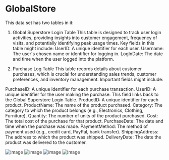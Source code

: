 # GlobalStore
This data set has two tables in it:

1. Global Superstore Login Table
This table is designed to track user login activities, providing insights into customer engagement, frequency of visits, and potentially identifying peak usage times. Key fields in this table might include:
UserID: A unique identifier for each user.
Username: The user's chosen name or identifier for logging in.
LogInDate: The date and time when the user logged into the platform.


2. Purchase Log Table
This table records details about customer purchases, which is crucial for understanding sales trends, customer preferences, and inventory management. Important fields might include:

PurchaseID: A unique identifier for each purchase transaction.
UserID: A unique identifier for the user making the purchase. This field links back to the Global Superstore Login Table.
ProductID: A unique identifier for each product.
ProductName: The name of the product purchased.
Category: The category to which the product belongs (e.g., Electronics, Clothing, Furniture).
Quantity: The number of units of the product purchased.
Cost: The total cost of the purchase for that product.
PurchaseDate: The date and time when the purchase was made.
PaymentMethod: The method of payment used (e.g., credit card, PayPal, bank transfer).
ShippingAddress: The address to which the product was shipped.
DeliveryDate: The date the product was delivered to the customer.

![image](https://github.com/yuno-gen/GlobalStore/assets/81225964/e14bf8ff-3325-41cf-a9ee-e686e30bf496)
![image](https://github.com/yuno-gen/GlobalStore/assets/81225964/585ca081-c97e-4357-9654-2bd0d9418df9)
![image](https://github.com/yuno-gen/GlobalStore/assets/81225964/6289b7db-ca3d-4515-a63c-7c0ef1835be3)
![image](https://github.com/yuno-gen/GlobalStore/assets/81225964/ca4b7bd5-590e-4859-a265-e58a28b84947)
